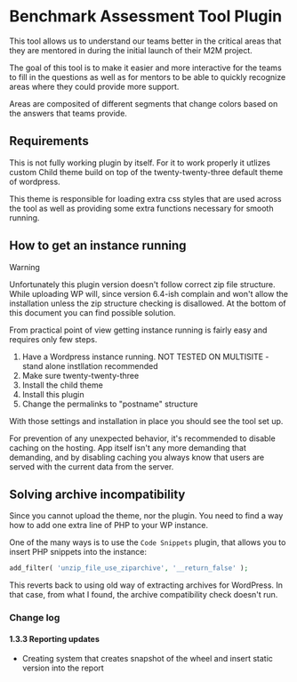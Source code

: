 # Benchmark Assessment Tool Plugin

This tool allows us to understand our teams better in the critical areas that they are mentored in during the initial launch of their M2M project.

The goal of this tool is to make it easier and more interactive for the teams to fill in the questions as well as for mentors to be able to quickly recognize areas where they could provide more support.

Areas are composited of different segments that change colors based on the answers that teams provide.

## Requirements

This is not fully working plugin by itself. For it to work properly it utlizes custom Child theme build on top of the twenty-twenty-three default theme of wordpress.

This theme is responsible for loading extra css styles that are used across the tool as well as providing some extra functions necessary for smooth running.

## How to get an instance running

> [!WARNING]
> Unfortunately this plugin version doesn't follow correct zip file structure. While uploading WP will, since version 6.4-ish complain and won't allow the installation unless the zip structure checking is disallowed. At the bottom of this document you can find possible solution.


From practical point of view getting instance running is fairly easy and requires only few steps.

1) Have a Wordpress instance running. NOT TESTED ON MULTISITE - stand alone instllation recommended
2) Make sure twenty-twenty-three
3) Install the child theme
4) Install this plugin
5) Change the permalinks to "postname" structure

With those settings and installation in place you should see the tool set up.

For prevention of any unexpected behavior, it's recommended to disable caching on the hosting. App itself isn't any more demanding that demanding, and by disabling caching you always know that users are served with the current data from the server.

## Solving archive incompatibility

Since you cannot upload the theme, nor the plugin. You need to find a way how to add one extra line of PHP to your WP instance.

One of the many ways is to use the `Code Snippets` plugin, that allows you to insert PHP snippets into the instance:

```php
add_filter( 'unzip_file_use_ziparchive', '__return_false' );
```

This reverts back to using old way of extracting archives for WordPress. In that case, from what I found, the archive compatibility check doesn't run.


### Change log

#### 1.3.3 Reporting updates

- Creating system that creates snapshot of the wheel and insert static version into the report

